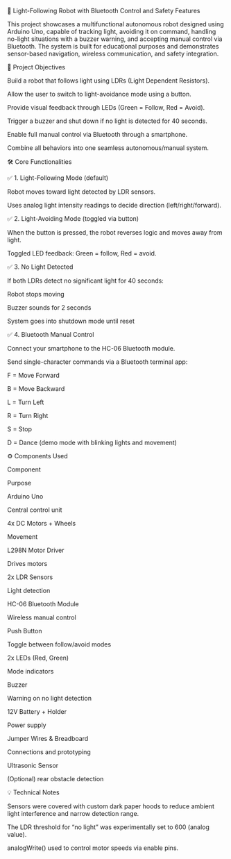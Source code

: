 🤖 Light-Following Robot with Bluetooth Control and Safety Features

This project showcases a multifunctional autonomous robot designed using Arduino Uno, capable of tracking light, avoiding it on command, handling no-light situations with a buzzer warning, and accepting manual control via Bluetooth. The system is built for educational purposes and demonstrates sensor-based navigation, wireless communication, and safety integration.

🎯 Project Objectives

Build a robot that follows light using LDRs (Light Dependent Resistors).

Allow the user to switch to light-avoidance mode using a button.

Provide visual feedback through LEDs (Green = Follow, Red = Avoid).

Trigger a buzzer and shut down if no light is detected for 40 seconds.

Enable full manual control via Bluetooth through a smartphone.

Combine all behaviors into one seamless autonomous/manual system.

🛠️ Core Functionalities

✅ 1. Light-Following Mode (default)

Robot moves toward light detected by LDR sensors.

Uses analog light intensity readings to decide direction (left/right/forward).

✅ 2. Light-Avoiding Mode (toggled via button)

When the button is pressed, the robot reverses logic and moves away from light.

Toggled LED feedback: Green = follow, Red = avoid.

✅ 3. No Light Detected

If both LDRs detect no significant light for 40 seconds:

Robot stops moving

Buzzer sounds for 2 seconds

System goes into shutdown mode until reset

✅ 4. Bluetooth Manual Control

Connect your smartphone to the HC-06 Bluetooth module.

Send single-character commands via a Bluetooth terminal app:

F = Move Forward

B = Move Backward

L = Turn Left

R = Turn Right

S = Stop

D = Dance (demo mode with blinking lights and movement)

⚙️ Components Used

Component

Purpose

Arduino Uno

Central control unit

4x DC Motors + Wheels

Movement

L298N Motor Driver

Drives motors

2x LDR Sensors

Light detection

HC-06 Bluetooth Module

Wireless manual control

Push Button

Toggle between follow/avoid modes

2x LEDs (Red, Green)

Mode indicators

Buzzer

Warning on no light detection

12V Battery + Holder

Power supply

Jumper Wires & Breadboard

Connections and prototyping

Ultrasonic Sensor

(Optional) rear obstacle detection

💡 Technical Notes

Sensors were covered with custom dark paper hoods to reduce ambient light interference and narrow detection range.

The LDR threshold for “no light” was experimentally set to 600 (analog value).

analogWrite() used to control motor speeds via enable pins.

